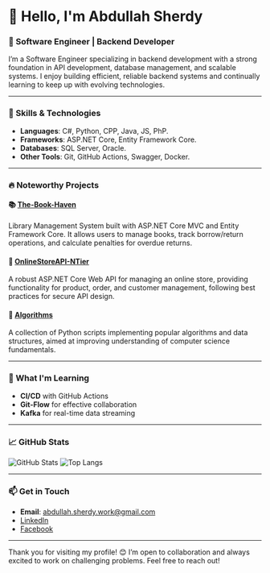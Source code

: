 
<!--
**abdullahsherdy/abdullahsherdy** is a ✨ _special_ ✨ repository because its `README.md` (this file) appears on your GitHub profile.

Here are some ideas to get you started:

- 🔭 I’m currently working on ...
- 🌱 I’m currently learning ...
- 👯 I’m looking to collaborate on ...
- 🤔 I’m looking for help with ...
- 💬 Ask me about ...
- 📫 How to reach me: ...
- 😄 Pronouns: ...
- ⚡ Fun fact: ...
-->
# 👋 Hello, I'm Abdullah Sherdy

### 🌟 Software Engineer | Backend Developer

I’m a Software Engineer specializing in backend development with a strong foundation in API development, database management, and scalable systems. I enjoy building efficient, reliable backend systems and continually learning to keep up with evolving technologies.

---

### 🚀 Skills & Technologies

- **Languages**: C#, Python, CPP, Java, JS, PhP.
- **Frameworks**: ASP.NET Core, Entity Framework Core.
- **Databases**: SQL Server, Oracle.
- **Other Tools**: Git, GitHub Actions, Swagger, Docker.

---

### 🔥 Noteworthy Projects

#### 📚 [The-Book-Haven](https://github.com/abdullahsherdy/The-Book-Haven)
Library Management System built with ASP.NET Core MVC and Entity Framework Core. It allows users to manage books, track borrow/return operations, and calculate penalties for overdue returns.

#### 🛒 [OnlineStoreAPI-NTier](https://github.com/abdullahsherdy/OnlineStoreAPI-NTier)
A robust ASP.NET Core Web API for managing an online store, providing functionality for product, order, and customer management, following best practices for secure API design.

#### 🧠 [Algorithms](https://github.com/abdullahsherdy/algorithms)
A collection of Python scripts implementing popular algorithms and data structures, aimed at improving understanding of computer science fundamentals.

---

### 🌱 What I'm Learning

- **CI/CD** with GitHub Actions
- **Git-Flow** for effective collaboration
- **Kafka** for real-time data streaming
---

### 📈 GitHub Stats

![GitHub Stats](https://github-readme-stats.vercel.app/api?username=abdullahsherdy&show_icons=true&theme=radical)
![Top Langs](https://github-readme-stats.vercel.app/api/top-langs/?username=abdullahsherdy&layout=compact&theme=radical)

---

### 📫 Get in Touch
- **Email**: abdullah.sherdy.work@gmail.com
- [LinkedIn](https://www.linkedin.com/in/abdullahsherdy)
- [Facebook](https://www.facebook.com/profile.php?id=100038535590675)
---

Thank you for visiting my profile! 😊 I’m open to collaboration and always excited to work on challenging problems. Feel free to reach out!
